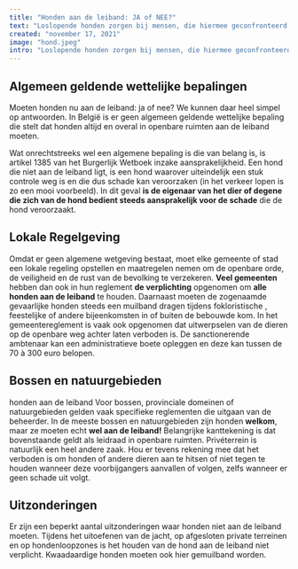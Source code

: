 ```yaml
---
title: "Honden aan de leiband: JA of NEE?"
text: "Loslopende honden zorgen bij mensen, die hiermee geconfronteerd worden, regelmatig voor een onveiligheidsgevoel. Niet enkel honden die onbeheerd rondlopen, maar ook baasjes die hun…"
created: "november 17, 2021"
image: "hond.jpeg"
intro: "Loslopende honden zorgen bij mensen, die hiermee geconfronteerd worden, regelmatig voor een onveiligheidsgevoel. Niet enkel honden die onbeheerd rondlopen, maar ook baasjes die hun hond niet aan de leiband houden, zorgen soms bij wandelaars voor ergernis."
---
```


## Algemeen geldende wettelijke bepalingen

Moeten honden nu aan de leiband: ja of nee? We kunnen daar heel simpel op antwoorden. In België is er geen algemeen geldende wettelijke bepaling die stelt dat honden altijd en overal in openbare ruimten aan de leiband moeten.

Wat onrechtstreeks wel een algemene bepaling is die van belang is, is artikel 1385 van het Burgerlijk Wetboek inzake aansprakelijkheid. Een hond die niet aan de leiband ligt, is een hond waarover uiteindelijk een stuk controle weg is en die dus schade kan veroorzaken (in het verkeer lopen is zo een mooi voorbeeld). In dit geval **is de eigenaar van het dier of degene die zich van de hond bedient steeds aansprakelijk voor de schade** die de hond veroorzaakt.

## Lokale Regelgeving

Omdat er geen algemene wetgeving bestaat, moet elke gemeente of stad een lokale regeling opstellen en maatregelen nemen om de openbare orde, de veiligheid en de rust van de bevolking te verzekeren. **Veel gemeenten** hebben dan ook in hun reglement **de verplichting** opgenomen om **alle honden aan de leiband** te houden. Daarnaast moeten de zogenaamde gevaarlijke honden steeds een muilband dragen tijdens fokloristische , feestelijke of andere bijeenkomsten in of buiten de bebouwde kom. In het gemeentereglement is vaak ook opgenomen dat uitwerpselen van de dieren op de openbare weg achter laten verboden is. De sanctionerende ambtenaar kan een administratieve boete opleggen en deze kan tussen de 70 à 300 euro belopen.

## Bossen en natuurgebieden
honden aan de leiband
Voor bossen, provinciale domeinen of natuurgebieden gelden vaak specifieke reglementen die uitgaan van de beheerder. In de meeste bossen en natuurgebieden zijn honden **welkom**, maar ze moeten echt **wel aan de leiband!** Belangrijke kanttekening is dat bovenstaande geldt als leidraad in openbare ruimten. Privéterrein is natuurlijk een heel andere zaak. Hou er tevens rekening mee dat het verboden is om honden of andere dieren aan te hitsen of niet tegen te houden wanneer deze voorbijgangers aanvallen of volgen, zelfs wanneer er geen schade uit volgt.

## Uitzonderingen
Er zijn een beperkt aantal uitzonderingen waar honden niet aan de leiband moeten. Tijdens het uitoefenen van de jacht, op afgesloten private terreinen en op hondenloopzones is het houden van de hond aan de leiband niet verplicht. Kwaadaardige honden moeten ook hier gemuilband worden.



